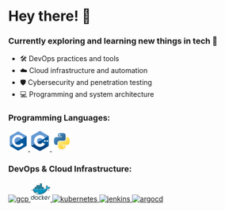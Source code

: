 # Hey there! 👋

### Currently exploring and learning new things in tech 🚀

- 🛠️ DevOps practices and tools
- ☁️ Cloud infrastructure and automation
- 🛡️ Cybersecurity and penetration testing
- 💻 Programming and system architecture

<h3 align="left">Programming Languages:</h3>
<p align="left">
   <a href="https://www.cprogramming.com/" target="_blank" rel="noreferrer">
       <img src="https://raw.githubusercontent.com/devicons/devicon/master/icons/c/c-original.svg" alt="c" width="40" height="40"/>
   </a>
    <a href="https://www.w3schools.com/cpp/" target="_blank" rel="noreferrer">
       <img src="https://raw.githubusercontent.com/devicons/devicon/master/icons/cplusplus/cplusplus-original.svg" alt="cplusplus" width="40" height="40"/>
   </a>
   <a href="https://www.python.org" target="_blank" rel="noreferrer">
       <img src="https://raw.githubusercontent.com/devicons/devicon/master/icons/python/python-original.svg" alt="python" width="40" height="40"/>
   </a>

</p>

<!-- DevOps & Cloud -->
<h3 align="left">DevOps & Cloud Infrastructure:</h3>
<p align="left">
  <a href="https://cloud.google.com" target="_blank" rel="noreferrer">
       <img src="https://www.vectorlogo.zone/logos/google_cloud/google_cloud-icon.svg" alt="gcp" width="40" height="40"/>
   </a>
   <a href="https://www.docker.com/" target="_blank" rel="noreferrer">
       <img src="https://raw.githubusercontent.com/devicons/devicon/master/icons/docker/docker-original-wordmark.svg" alt="docker" width="40" height="40"/>
   </a>
   <a href="https://kubernetes.io" target="_blank" rel="noreferrer">
       <img src="https://www.vectorlogo.zone/logos/kubernetes/kubernetes-icon.svg" alt="kubernetes" width="40" height="40"/>
   </a>
   <a href="https://www.jenkins.io" target="_blank" rel="noreferrer">
       <img src="https://www.vectorlogo.zone/logos/jenkins/jenkins-icon.svg" alt="jenkins" width="40" height="40"/>
   </a>
    <a href="https://argoproj.github.io/cd/" target="_blank" rel="noreferrer">
        <img src="https://www.vectorlogo.zone/logos/argoprojio/argoprojio-icon.svg" alt="argocd" width="40" height="40"/>
    </a>
</p>
